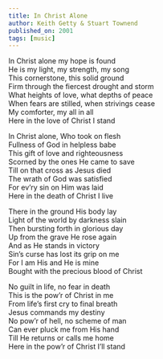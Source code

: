 ```yaml
---
title: In Christ Alone
author: Keith Getty & Stuart Townend
published_on: 2001
tags: [music]
---
```


In Christ alone my hope is found  
He is my light, my strength, my song  
This cornerstone, this solid ground  
Firm through the fiercest drought and storm  
What heights of love, what depths of peace  
When fears are stilled, when strivings cease  
My comforter, my all in all  
Here in the love of Christ I stand  

In Christ alone, Who took on flesh  
Fullness of God in helpless babe  
This gift of love and righteousness  
Scorned by the ones He came to save  
Till on that cross as Jesus died  
The wrath of God was satisfied  
For ev’ry sin on Him was laid  
Here in the death of Christ I live  

There in the ground His body lay  
Light of the world by darkness slain  
Then bursting forth in glorious day  
Up from the grave He rose again  
And as He stands in victory  
Sin’s curse has lost its grip on me  
For I am His and He is mine  
Bought with the precious blood of Christ  

No guilt in life, no fear in death  
This is the pow’r of Christ in me  
From life’s first cry to final breath  
Jesus commands my destiny  
No pow’r of hell, no scheme of man  
Can ever pluck me from His hand  
Till He returns or calls me home  
Here in the pow’r of Christ I’ll stand  